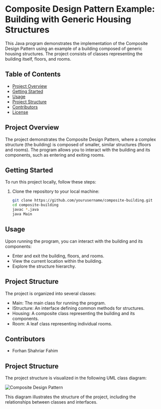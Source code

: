 # Composite Design Pattern Example: Building with Generic Housing Structures

This Java program demonstrates the implementation of the Composite Design Pattern using an example of a building composed of generic housing structures. The project consists of classes representing the building itself, floors, and rooms.

## Table of Contents

- [Project Overview](#project-overview)
- [Getting Started](#getting-started)
- [Usage](#usage)
- [Project Structure](#project-structure)
- [Contributors](#contributors)
- [License](#license)
## Project Overview

The project demonstrates the Composite Design Pattern, where a complex structure (the building) is composed of smaller, similar structures (floors and rooms). The program allows you to interact with the building and its components, such as entering and exiting rooms.

## Getting Started

To run this project locally, follow these steps:

1. Clone the repository to your local machine:

   ```bash
   git clone https://github.com/yourusername/composite-building.git
   cd composite-building
   javac *.java
   java Main

## Usage
Upon running the program, you can interact with the building and its components:

- Enter and exit the building, floors, and rooms.
- View the current location within the building.
- Explore the structure hierarchy.
## Project Structure
The project is organized into several classes:

- Main: The main class for running the program.
- IStructure: An interface defining common methods for structures.
- Housing: A composite class representing the building and its components.
- Room: A leaf class representing individual rooms.

## Contributors
- Forhan Shahriar Fahim

## Project Structure

The project structure is visualized in the following UML class diagram:

![Composite Design Pattern](Composite%20Design%20Pattern.png)

This diagram illustrates the structure of the project, including the relationships between classes and interfaces.

